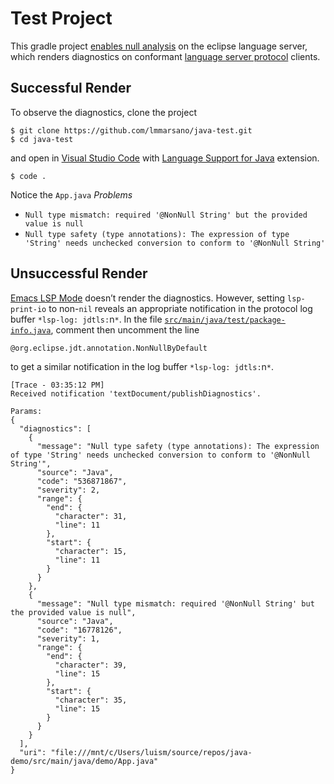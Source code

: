 # Test Project #

This gradle project [enables null analysis][settings] on the eclipse language server, which renders diagnostics on conformant [language server protocol][lsp] clients.

## Successful Render ##

To observe the diagnostics, clone the project

``` shellsession
$ git clone https://github.com/lmmarsano/java-test.git
$ cd java-test
```

and open in [Visual Studio Code][vscode] with [Language Support for Java][redhat] extension.

``` shellsession
$ code .
```

Notice the `App.java` *Problems*
- `Null type mismatch: required '@NonNull String' but the provided value is null`
- `Null type safety (type annotations): The expression of type 'String' needs unchecked conversion to conform to '@NonNull String'`

## Unsuccessful Render ##

[Emacs LSP Mode][emacs-lsp] doesn’t render the diagnostics.
However, setting `lsp-print-io` to non-`nil` reveals an appropriate notification in the protocol log buffer `*lsp-log: jdtls:`n`*`.
In the file [`src/main/java/test/package-info.java`][package-info], comment then uncomment the line

``` shellsession
@org.eclipse.jdt.annotation.NonNullByDefault
```

to get a similar notification in the log buffer `*lsp-log: jdtls:`n`*`.

```
[Trace - 03:35:12 PM]
Received notification 'textDocument/publishDiagnostics'.

Params: 
{
  "diagnostics": [
    {
      "message": "Null type safety (type annotations): The expression of type 'String' needs unchecked conversion to conform to '@NonNull String'",
      "source": "Java",
      "code": "536871867",
      "severity": 2,
      "range": {
        "end": {
          "character": 31,
          "line": 11
        },
        "start": {
          "character": 15,
          "line": 11
        }
      }
    },
    {
      "message": "Null type mismatch: required '@NonNull String' but the provided value is null",
      "source": "Java",
      "code": "16778126",
      "severity": 1,
      "range": {
        "end": {
          "character": 39,
          "line": 15
        },
        "start": {
          "character": 35,
          "line": 15
        }
      }
    }
  ],
  "uri": "file:///mnt/c/Users/luism/source/repos/java-demo/src/main/java/demo/App.java"
}
```

[settings]: .settings/org.eclipse.jdt.core.prefs
[lsp]: //microsoft.github.io/language-server-protocol/
[vscode]: //code.visualstudio.com/
[redhat]: //github.com/redhat-developer/vscode-java
[emacs-lsp]: //github.com/emacs-lsp/lsp-java
[package-info]: src/main/java/test/package-info.java
